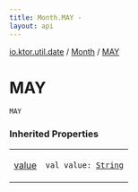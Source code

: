 ```yaml
---
title: Month.MAY - 
layout: api
---
```


<div class='api-docs-breadcrumbs'><a href="../index.html">io.ktor.util.date</a> / <a href="index.html">Month</a> / <a href="./-m-a-y.html">MAY</a></div>

# MAY

<div class="signature"><code><span class="identifier">MAY</span></code></div>

### Inherited Properties

<table class="api-docs-table">
<tbody>
<tr>
<td markdown="1">

<a href="value.html">value</a>


</td>
<td markdown="1">
<div class="signature"><code><span class="keyword">val </span><span class="identifier">value</span><span class="symbol">: </span><a href="https://kotlinlang.org/api/latest/jvm/stdlib/kotlin/-string/index.html"><span class="identifier">String</span></a></code></div>

</td>
</tr>
</tbody>
</table>
